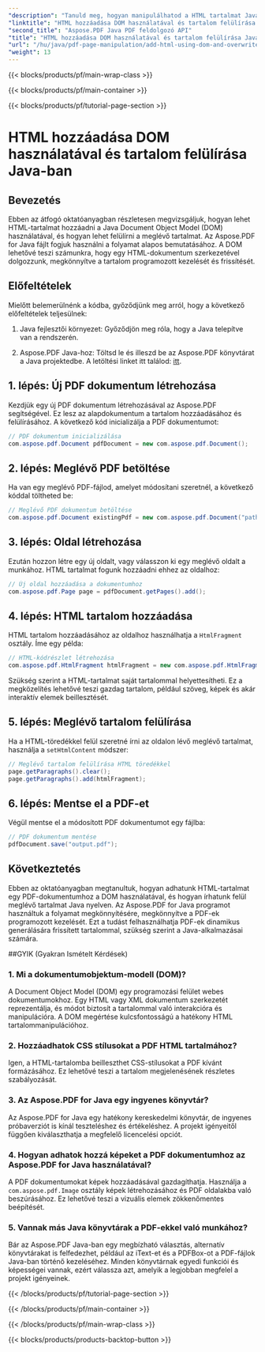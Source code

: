 ```yaml
---
"description": "Tanuld meg, hogyan manipulálhatod a HTML tartalmat Java nyelven a DOM (Document Object Model) használatával, és hogyan írhatod felül a meglévő tartalmat. Kövesd ezt a lépésről lépésre szóló útmutatót forráskód példákkal az Aspose.PDF for Java használatával."
"linktitle": "HTML hozzáadása DOM használatával és tartalom felülírása Java-ban"
"second_title": "Aspose.PDF Java PDF feldolgozó API"
"title": "HTML hozzáadása DOM használatával és tartalom felülírása Java-ban"
"url": "/hu/java/pdf-page-manipulation/add-html-using-dom-and-overwrite-content-in-java/"
"weight": 13
---
```


{{< blocks/products/pf/main-wrap-class >}}

{{< blocks/products/pf/main-container >}}

{{< blocks/products/pf/tutorial-page-section >}}

# HTML hozzáadása DOM használatával és tartalom felülírása Java-ban


## Bevezetés

Ebben az átfogó oktatóanyagban részletesen megvizsgáljuk, hogyan lehet HTML-tartalmat hozzáadni a Java Document Object Model (DOM) használatával, és hogyan lehet felülírni a meglévő tartalmat. Az Aspose.PDF for Java fájlt fogjuk használni a folyamat alapos bemutatásához. A DOM lehetővé teszi számunkra, hogy egy HTML-dokumentum szerkezetével dolgozzunk, megkönnyítve a tartalom programozott kezelését és frissítését.

## Előfeltételek

Mielőtt belemerülnénk a kódba, győződjünk meg arról, hogy a következő előfeltételek teljesülnek:

1. Java fejlesztői környezet: Győződjön meg róla, hogy a Java telepítve van a rendszerén.

2. Aspose.PDF Java-hoz: Töltsd le és illeszd be az Aspose.PDF könyvtárat a Java projektedbe. A letöltési linket itt találod: [itt](https://releases.aspose.com/pdf/java/).

## 1. lépés: Új PDF dokumentum létrehozása

Kezdjük egy új PDF dokumentum létrehozásával az Aspose.PDF segítségével. Ez lesz az alapdokumentum a tartalom hozzáadásához és felülírásához. A következő kód inicializálja a PDF dokumentumot:

```java
// PDF dokumentum inicializálása
com.aspose.pdf.Document pdfDocument = new com.aspose.pdf.Document();
```

## 2. lépés: Meglévő PDF betöltése

Ha van egy meglévő PDF-fájlod, amelyet módosítani szeretnél, a következő kóddal töltheted be:

```java
// Meglévő PDF dokumentum betöltése
com.aspose.pdf.Document existingPdf = new com.aspose.pdf.Document("path/to/existing.pdf");
```

## 3. lépés: Oldal létrehozása

Ezután hozzon létre egy új oldalt, vagy válasszon ki egy meglévő oldalt a munkához. HTML tartalmat fogunk hozzáadni ehhez az oldalhoz:

```java
// Új oldal hozzáadása a dokumentumhoz
com.aspose.pdf.Page page = pdfDocument.getPages().add();
```

## 4. lépés: HTML tartalom hozzáadása

HTML tartalom hozzáadásához az oldalhoz használhatja a `HtmlFragment` osztály. Íme egy példa:

```java
// HTML-kódrészlet létrehozása
com.aspose.pdf.HtmlFragment htmlFragment = new com.aspose.pdf.HtmlFragment("<h1>Hello, World!</h1>");
```

Szükség szerint a HTML-tartalmat saját tartalommal helyettesítheti. Ez a megközelítés lehetővé teszi gazdag tartalom, például szöveg, képek és akár interaktív elemek beillesztését.

## 5. lépés: Meglévő tartalom felülírása

Ha a HTML-töredékkel felül szeretné írni az oldalon lévő meglévő tartalmat, használja a `setHtmlContent` módszer:

```java
// Meglévő tartalom felülírása HTML töredékkel
page.getParagraphs().clear();
page.getParagraphs().add(htmlFragment);
```

## 6. lépés: Mentse el a PDF-et

Végül mentse el a módosított PDF dokumentumot egy fájlba:

```java
// PDF dokumentum mentése
pdfDocument.save("output.pdf");
```

## Következtetés

Ebben az oktatóanyagban megtanultuk, hogyan adhatunk HTML-tartalmat egy PDF-dokumentumhoz a DOM használatával, és hogyan írhatunk felül meglévő tartalmat Java nyelven. Az Aspose.PDF for Java programot használtuk a folyamat megkönnyítésére, megkönnyítve a PDF-ek programozott kezelését. Ezt a tudást felhasználhatja PDF-ek dinamikus generálására frissített tartalommal, szükség szerint a Java-alkalmazásai számára.

##GYIK (Gyakran Ismételt Kérdések)

### 1. Mi a dokumentumobjektum-modell (DOM)?
   A Document Object Model (DOM) egy programozási felület webes dokumentumokhoz. Egy HTML vagy XML dokumentum szerkezetét reprezentálja, és módot biztosít a tartalommal való interakcióra és manipulációra. A DOM megértése kulcsfontosságú a hatékony HTML tartalommanipulációhoz.

### 2. Hozzáadhatok CSS stílusokat a PDF HTML tartalmához?
   Igen, a HTML-tartalomba beilleszthet CSS-stílusokat a PDF kívánt formázásához. Ez lehetővé teszi a tartalom megjelenésének részletes szabályozását.

### 3. Az Aspose.PDF for Java egy ingyenes könyvtár?
   Az Aspose.PDF for Java egy hatékony kereskedelmi könyvtár, de ingyenes próbaverziót is kínál teszteléshez és értékeléshez. A projekt igényeitől függően kiválaszthatja a megfelelő licencelési opciót.

### 4. Hogyan adhatok hozzá képeket a PDF dokumentumhoz az Aspose.PDF for Java használatával?
   A PDF dokumentumokat képek hozzáadásával gazdagíthatja. Használja a `com.aspose.pdf.Image` osztály képek létrehozásához és PDF oldalakba való beszúrásához. Ez lehetővé teszi a vizuális elemek zökkenőmentes beépítését.

### 5. Vannak más Java könyvtárak a PDF-ekkel való munkához?
   Bár az Aspose.PDF Java-ban egy megbízható választás, alternatív könyvtárakat is felfedezhet, például az iText-et és a PDFBox-ot a PDF-fájlok Java-ban történő kezeléséhez. Minden könyvtárnak egyedi funkciói és képességei vannak, ezért válassza azt, amelyik a legjobban megfelel a projekt igényeinek.


{{< /blocks/products/pf/tutorial-page-section >}}

{{< /blocks/products/pf/main-container >}}

{{< /blocks/products/pf/main-wrap-class >}}

{{< blocks/products/products-backtop-button >}}